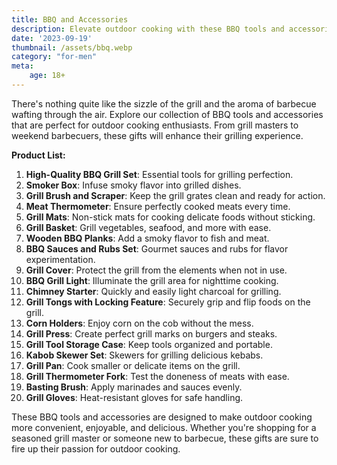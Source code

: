 ```yaml
---
title: BBQ and Accessories
description: Elevate outdoor cooking with these BBQ tools and accessories gift ideas.
date: '2023-09-19'
thumbnail: /assets/bbq.webp
category: "for-men"
meta:
    age: 18+
---
```

There's nothing quite like the sizzle of the grill and the aroma of barbecue wafting through the air. Explore our collection of BBQ tools and accessories that are perfect for outdoor cooking enthusiasts. From grill masters to weekend barbecuers, these gifts will enhance their grilling experience.

**Product List:**
1. **High-Quality BBQ Grill Set**: Essential tools for grilling perfection.
2. **Smoker Box**: Infuse smoky flavor into grilled dishes.
3. **Grill Brush and Scraper**: Keep the grill grates clean and ready for action.
4. **Meat Thermometer**: Ensure perfectly cooked meats every time.
5. **Grill Mats**: Non-stick mats for cooking delicate foods without sticking.
6. **Grill Basket**: Grill vegetables, seafood, and more with ease.
7. **Wooden BBQ Planks**: Add a smoky flavor to fish and meat.
8. **BBQ Sauces and Rubs Set**: Gourmet sauces and rubs for flavor experimentation.
9. **Grill Cover**: Protect the grill from the elements when not in use.
10. **BBQ Grill Light**: Illuminate the grill area for nighttime cooking.
11. **Chimney Starter**: Quickly and easily light charcoal for grilling.
12. **Grill Tongs with Locking Feature**: Securely grip and flip foods on the grill.
13. **Corn Holders**: Enjoy corn on the cob without the mess.
14. **Grill Press**: Create perfect grill marks on burgers and steaks.
15. **Grill Tool Storage Case**: Keep tools organized and portable.
16. **Kabob Skewer Set**: Skewers for grilling delicious kebabs.
17. **Grill Pan**: Cook smaller or delicate items on the grill.
18. **Grill Thermometer Fork**: Test the doneness of meats with ease.
19. **Basting Brush**: Apply marinades and sauces evenly.
20. **Grill Gloves**: Heat-resistant gloves for safe handling.

These BBQ tools and accessories are designed to make outdoor cooking more convenient, enjoyable, and delicious. Whether you're shopping for a seasoned grill master or someone new to barbecue, these gifts are sure to fire up their passion for outdoor cooking.